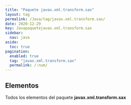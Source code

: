 ```yaml
---
title: "Paquete javax.xml.transform.sax"
layout: tag
permalink: /Java/tag/javax.xml.transform.sax/
date: 2020-12-29
key: Javapaquetejavax.xml.transform.sax
sidebar: 
  nav: java
aside: 
  toc: true
pagination: 
  enabled: true
  tag: "javax.xml.transform.sax"
  permalink: /:num/
---
```


<h2>Elementos</h2>
Todos los elementos del paquete <strong>javax.xml.transform.sax</strong>
